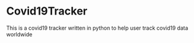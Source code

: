 # Covid19Tracker
This is a covid19 tracker written in python to help user track covid19 data worldwide
